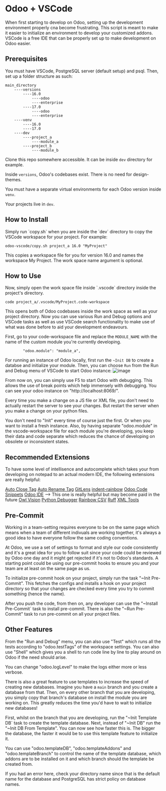 <h1>Odoo + VSCode</h1>
When first starting to develop on Odoo, setting up the development environment properly cna become frustrating. This script is meant to make it easier to initialize an environment to develop your customized addons. VSCode is a free IDE that can be properly set up to make development on Odoo easier.


<h2>Prerequisites</h2>
You must have VSCode, PostgreSQL server (default setup) and psql.
Then, set up a folder structure as such:

```
main_directory
    ----versions
        ----16.0
            ----odoo
            ----enterprise
        ----17.0
            ----odoo
            ----enterprise
    ----venv
        ----16.0
        ----17.0
    ----dev
        ----project_a
            ----module_a
        ----project_b
            ----module_b
```

Clone this repo somewhere accessible. It can be inside `dev` directory for example.

Inside `versions`, Odoo's codebases exist. There is no need for design-themes.

You must have a separate virtual environments for each Odoo version inside `venv`.

Your projects live in `dev`.

<h2>How to Install</h2>
Simply run `copy.sh` when you are inside the `dev` directory to copy the VSCode workspace for your project. For example:

```
odoo-vscode/copy.sh project_a 16.0 "MyProject"
```

This copies a workspace file for you for version 16.0 and names the workspace My Project.
The work space name argument is optional.


<h2>How to Use</h2>
Now, simply open the work space file inside `.vscode` directory inside the project's directory.

```
code project_a/.vscode/MyProject.code-workspace
```

This opens both of Odoo codebases inside the work space as well as your project directory. Now you can use various Run and Debug options and VSCode tasks as well as use VSCode search functionality to make use of what was done before to aid your development endeavours.

First, go to your code-workspace file and replace the `MODULE_NAME` with the name of the custom module you're currently developing.

```
        "odoo.module": "module_a",
```

For running an instance of Odoo locally, first run the `~Init DB` to create a databse and initialize your module. Then, you can choose `Run` from the Run and Debug menu of VSCode to start Odoo instance:
![image](https://github.com/Armin-FalDiS/odoo-vscode/assets/20294274/73e3c835-38cf-4bc4-8988-cdceaec04814)

From now on, you can simply use F5 to start Odoo with debugging. This allows the use of break points which help immensely with debugging. You can see your odoo instance on "http://localhost:8069/".

Every time you make a change on a JS file or XML file, you don't need to actually restart the server to see your changes. But restart the server when you make a change on your python files.

You don't need to "Init" every time of course just the first. Or when you want to install a fresh instance. Also, by having separate "odoo.module" in the vscode-workspace file for each module you're developing, you keep their data and code separate which reduces the chance of developing on obsolete or inconsistent states.

<h2>Recommended Extensions</h2>
To have some level of intellisence and autocomplete which takes your from developing on notepad to an actual modern IDE, the following extensions are really helpful:

[Auto Close Tag](https://marketplace.visualstudio.com/items?itemName=formulahendry.auto-close-tag)
[Auto Rename Tag](https://marketplace.visualstudio.com/items?itemName=formulahendry.auto-rename-tag)
[GitLens](https://marketplace.visualstudio.com/items?itemName=eamodio.gitlens)
[indent-rainbow](https://marketplace.visualstudio.com/items?itemName=oderwat.indent-rainbow)
[Odoo Code Snippets](https://marketplace.visualstudio.com/items?itemName=mstuttgart.odoo-snippets)
[Odoo IDE](https://marketplace.visualstudio.com/items?itemName=trinhanhngoc.vscode-odoo) --> This one is really helpful but may become paid in the future
[Owl Vision](https://marketplace.visualstudio.com/items?itemName=Odoo.owl-vision)
[Python Debugger](https://marketplace.visualstudio.com/items?itemName=ms-python.debugpy)
[Rainbow CSV](https://marketplace.visualstudio.com/items?itemName=mechatroner.rainbow-csv)
[Ruff](https://marketplace.visualstudio.com/items?itemName=charliermarsh.ruff)
[XML Tools](https://marketplace.visualstudio.com/items?itemName=DotJoshJohnson.xml)

<h2>Pre-Commit</h2>
Working in a team-setting requires everyone to be on the same page which means when a team of different indivuals are working together, it's always a good idea to have everyone follow the same coding conventions.

At Odoo, we use a set of settings to format and style our code consistently and it's a great idea for you to follow suit since your code could be reviewed by Odoo one day and it might get rejected if it's not to Odoo's standards. A starting point could be using our pre-commit hooks to ensure you and your team are at least on the same page as us.

To initialize pre-commit hook on your project, simply run the task "~Init Pre-Commit". This fetches the configs and installs a hook on your project directory so that your changes are checked every time you try to commit something (hence the name).

After you push the code, from then on, any developer can use the "~Install Pre-Commit` task to install pre-commit. There is also the "~Run Pre-Commit" task to run pre-commit on all your project files.


<h2>Other Features</h2>
From the "Run and Debug" menu, you can also use "Test" which runs all the tests according to "odoo.testTags" of the workspace settings. You can also use "Shell" which gives you a shell to run code line by line to play around on Odoo if the need should arise.


You can change "odoo.logLevel" to make the logs either more or less verbose.


There is also a great feature to use templates to increase the speed of creating new databases. Imagine you have a `main` branch and you create a database from that. Then, on every other branch that you are developing, you simply copy that branch's database on install the module you are working on. This greatly reduces the time you'd have to wait to initialize new databases!

First, whilst on the branch that you are developing, run the "~Init Template DB` task to create the template database. Next, instead of "~Init DB" run the "~Init DB From Template". You can now see how faster this is. The bigger the database, the faster it would be to use this template feature to initialize it.

You can use "odoo.templateDB", "odoo.templateAddons" and "odoo.templateBranch" to control the name of the template database, which addons are to be installed on it and which branch should the template be created from.

If you had an error here, check your directory name since that is the default name for the database and PostgreSQL has strict policy on database names.
